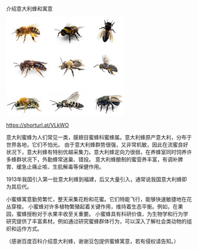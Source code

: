 介绍意大利蜂和寓意


![介绍意大利蜂和寓意](https://github.com/ywangnccu/ywang/blob/main/images/BEE.jpg)

https://shorturl.at/VLkWO

意大利蜜蜂为人们常见一类，膜翅目蜜蜂科蜜蜂属。意大利蜂原产意大利，分布于世界各地，它们不怕光。
由于意大利蜂群势很强，又非常机敏，因此在流蜜良好状况下，意大利蜂有特别优越采集力。意大利蜂定向力很弱，在养蜂室同时饲养许多蜂群状况下，外勤蜂常迷巢、错投。
意大利蜂酿制的蜜营养丰富，有调补脾胃、缓急止痛止咳、生肌解毒等保健作用。

1913年我国引入第一批意大利蜂到福建，后又大量引入，通常说我国意大利蜂即为其后代。

小蜜蜂寓意勤劳繁忙，整天采集花粉和花蜜。它们特能飞行，能够快速敏捷地在花丛穿梭。
小蜜蜂对许多植物繁殖起着关键作用，维持着生态平衡。例如，在果园，蜜蜂授粉对于水果丰收至关重要。
小蜜蜂具有科研价值，为生物学和行为学研究提供了丰富素材。例如通过研究蜜蜂群体行为，可以深入了解社会类动物的组织和运作方式。

（感谢百度百科介绍意大利蜂，谢谢豆包提供蜜蜂寓意，若有侵权请告知。）
